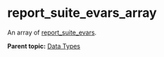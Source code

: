 # report\_suite\_evars\_array

An array of [report\_suite\_evars](r_report_suite_evars.md#).

**Parent topic:** [Data Types](../data_types/c_datatypes.md)

